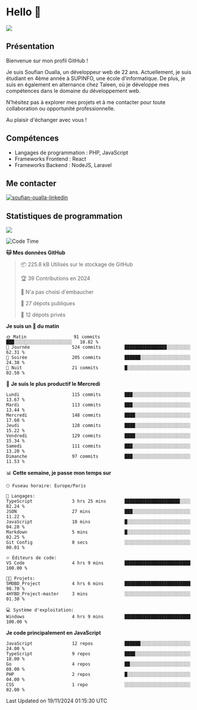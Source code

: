# Hello 👋

![](https://komarev.com/ghpvc/?username=OSoufian&color=1a1b27)

## Présentation

Bienvenue sur mon profil GitHub !

Je suis Soufian Oualla, un développeur web de 22 ans. Actuellement, je suis étudiant en 4ème année à SUPINFO, une école d'informatique. De plus, je suis en également en alternance chez Taleen, où je développe mes compétences dans le domaine du développement web.

N'hésitez pas à explorer mes projets et à me contacter pour toute collaboration ou opportunité professionnelle.

Au plaisir d'échanger avec vous !

## Compétences

- Langages de programmation : PHP, JavaScript
- Frameworks Frontend : React
- Frameworks Backend : NodeJS, Laravel

## Me contacter

<p>
<a href="https://www.linkedin.com/in/soufian-oualla/" target="_blank"><img align="center" src="https://img.shields.io/badge/-LinkedIn-0077B5?style=for-the-badge&logo=Linkedin&logoColor=white" alt="soufian-oualla-linkedin"/></a>

## Statistiques de programmation

<a href="https://github-readme-stats.vercel.app/api/top-langs/?username=OSoufian&layout=compact">
  <img align="center" src="https://github-readme-stats.vercel.app/api/top-langs/?username=OSoufian&layout=compact"/>
</a>

<br />

<!--START_SECTION:waka-->
![Code Time](http://img.shields.io/badge/Code%20Time-265%20hrs%206%20mins-blue)

**🐱 Mes données GitHub** 

> 📦 225.8 kB Utilisés sur le stockage de GitHub 
 > 
> 🏆 39 Contributions en 2024
 > 
> 🚫 N'a pas choisi d'embaucher
 > 
> 📜 27 dépots publiques 
 > 
> 🔑 12 dépots privés 
 > 
**Je suis un 🐤 du matin** 

```text
🌞 Matin                  91 commits          ███░░░░░░░░░░░░░░░░░░░░░░   10.82 % 
🌆 Journée                524 commits         ████████████████░░░░░░░░░   62.31 % 
🌃 Soirée                 205 commits         ██████░░░░░░░░░░░░░░░░░░░   24.38 % 
🌙 Nuit                   21 commits          █░░░░░░░░░░░░░░░░░░░░░░░░   02.50 % 
```
📅 **Je suis le plus productif le Mercredi** 

```text
Lundi                    115 commits         ███░░░░░░░░░░░░░░░░░░░░░░   13.67 % 
Mardi                    113 commits         ███░░░░░░░░░░░░░░░░░░░░░░   13.44 % 
Mercredi                 148 commits         ████░░░░░░░░░░░░░░░░░░░░░   17.60 % 
Jeudi                    128 commits         ████░░░░░░░░░░░░░░░░░░░░░   15.22 % 
Vendredi                 129 commits         ████░░░░░░░░░░░░░░░░░░░░░   15.34 % 
Samedi                   111 commits         ███░░░░░░░░░░░░░░░░░░░░░░   13.20 % 
Dimanche                 97 commits          ███░░░░░░░░░░░░░░░░░░░░░░   11.53 % 
```


📊 **Cette semaine, je passe mon temps sur** 

```text
🕑︎ Fuseau horaire: Europe/Paris

💬 Langages: 
TypeScript               3 hrs 25 mins       █████████████████████░░░░   82.24 % 
JSON                     27 mins             ███░░░░░░░░░░░░░░░░░░░░░░   11.22 % 
JavaScript               10 mins             █░░░░░░░░░░░░░░░░░░░░░░░░   04.28 % 
Markdown                 5 mins              █░░░░░░░░░░░░░░░░░░░░░░░░   02.25 % 
Git Config               0 secs              ░░░░░░░░░░░░░░░░░░░░░░░░░   00.01 % 

🔥 Éditeurs de code: 
VS Code                  4 hrs 9 mins        █████████████████████████   100.00 % 

🐱‍💻 Projets: 
5MOBD_Project            4 hrs 6 mins        █████████████████████████   98.70 % 
4HYBD_Project-master     3 mins              ░░░░░░░░░░░░░░░░░░░░░░░░░   01.30 % 

💻 Système d'exploitation: 
Windows                  4 hrs 9 mins        █████████████████████████   100.00 % 
```

**Je code principalement en JavaScript** 

```text
JavaScript               12 repos            ██████░░░░░░░░░░░░░░░░░░░   24.00 % 
TypeScript               9 repos             ████░░░░░░░░░░░░░░░░░░░░░   18.00 % 
Go                       4 repos             ██░░░░░░░░░░░░░░░░░░░░░░░   08.00 % 
PHP                      2 repos             █░░░░░░░░░░░░░░░░░░░░░░░░   04.00 % 
CSS                      1 repo              ░░░░░░░░░░░░░░░░░░░░░░░░░   02.00 % 
```




 Last Updated on 19/11/2024 01:15:30 UTC
<!--END_SECTION:waka-->
